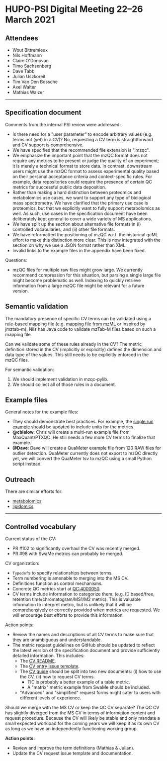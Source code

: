 # HUPO-PSI Digital Meeting 22–26 March 2021

## Attendees

- Wout Bittremieux
- Nils Hoffmann
- Claire O'Donovan
- Timo Sachsenberg
- Dave Tabb
- Julian Uszkoreit
- Tim Van Den Bossche
- Axel Walter
- Mathias Walzer

---

## Specification document

Comments from the internal PSI review were addressed:

- Is there need for a "user parameter" to encode arbitrary values (e.g. terms not (yet) in a CV)? No, requesting a CV term is straightforward and CV support is comprehensive.
- We have specified that the recommended file extension is ".mzqc".
- We emphasize the important point that the mzQC format does not require any metrics to be present or judge the quality of an experiment; it is merely a technical format to store data. In contrast, downstream users might use the mzQC format to assess experimental quality based on their personal acceptance criteria and context-specific rules. For example, data repositories could require the presence of certain QC metrics for successful public data deposition.
- Rather than making a hard distinction between proteomics and metabolomics use cases, we want to support any type of biological mass spectrometry. We have clarified that the primary use case is proteomics, but that we explicitly want to fully support metabolomics as well. As such, use cases in the specification document have been deliberately kept general to cover a wide variety of MS applications.
- We have split up the section about alternative file formats in (i) controlled vocabularies, and (ii) other file formats.
- We have reformatted the positioning of mzQC w.r.t. the historical qcML effort to make this distinction more clear. This is now integrated with the section on why we use a JSON format rather than XML.
- Invalid links to the example files in the appendix have been fixed.

Questions:

- mzQC files for multiple raw files might grow large. We currently recommend compression for this situation, but parsing a single large file might become problematic as well. Indexing to quickly retrieve information from a large mzQC file might be relevant for a future version.

## Semantic validation

The mandatory presence of specific CV terms can be validated using a rule-based mapping file (e.g. [mapping file from mzML](https://github.com/HUPO-PSI/mzML/blob/master/validator/src/main/resources/ms-mapping.xml) or inspired by jmztab-m). Nils has Java code to validate mzTab-M files based on such a mapping file.

Can we validate some of these rules already in the CV? The metric definition stored in the CV (implicitly or explicitly) defines the dimension and data type of the values. This still needs to be explicitly enforced in the mzQC files.

For semantic validation:

1. We should implement validation in mzqc-pylib.
2. We should collect all of those rules in a document.

## Example files

General notes for the example files:

- They should demonstrate best practices. For example, the [single run example](https://github.com/HUPO-PSI/mzQC/blob/master/doc/single-run.mzQC.md) should be updated to include units for the metrics.
- **@cbielow**: Chris will create a multi-run example file from MaxQuant/PTXQC. He still needs a few more CV terms to finalize that example.
- **@Dave**: Dave will create a QuaMeter example file from 120 RAW files for outlier detection. QuaMeter currently does not export to mzQC directly yet, we will convert the QuaMeter tsv to mzQC using a small Python script instead.

## Outreach

There are similar efforts for:

- [metabolomics](http://metabolomicssociety.org/board/scientific-task-groups/data-standards-task-group)
- [lipidomics](https://lipidomics-standards-initiative.org/)

---

## Controlled vocabulary

Current status of the CV:

- PR #102 to significantly overhaul the CV was recently merged.
- PR #98 with SwaMe metrics can probably be merged.

CV organization:

- `Typedef`s to specify relationships between terms.
- Term numbering is amenable to merging into the MS CV.
- Definitions function as control mechanisms.
- Concrete QC metrics start at [QC:4000050](https://github.com/HUPO-PSI/mzQC/blob/master/cv/qc-cv.obo#L203).
- CV terms include information to categorize them. (e.g. ID based/free, retention time/chromatogram/MS1/M2 metric). This is valuable information to interpret metric, but is unlikely that it will be comprehensively or correctly provided when metrics are requested. We will encourage best efforts to provide this information.

Action points:

- Review the names and descriptions of all CV terms to make sure that they are unambiguous and understandable.
- The metric request guidelines on GitHub should be updated to reflect the latest version of the specification document and provide sufficiently detailed information. This includes:
    - The [CV README](https://github.com/HUPO-PSI/mzQC/tree/master/cv).
    - The [CV entry issue template](https://github.com/HUPO-PSI/mzQC/blob/master/.github/ISSUE_TEMPLATE/request-for-new-cv-entry.md).
    - The [CV guide](https://github.com/HUPO-PSI/mzQC/blob/master/cv/CV-guide.md) should be split into two new documents: (i) how to use the CV, (ii) how to request CV terms.
        - TIC is probably a better example of a table metric.
        - A "matrix" metric example from SwaMe should be included.
    - "Advanced" and "simplified" request forms might cater to users with different levels of experience.
        
Should we merge with the MS CV or keep the QC CV separate? The QC CV has slightly diverged from the MS CV in terms of information content and request procedure. Because the CV will likely be stable and only mandate a small expected workload for the coming years we will keep it as its own CV as long as we have an independently functioning working group.

**Action points:**

- Review and improve the term definitions (Mathias & Julian).
- Update the CV request issue template and documentation.
